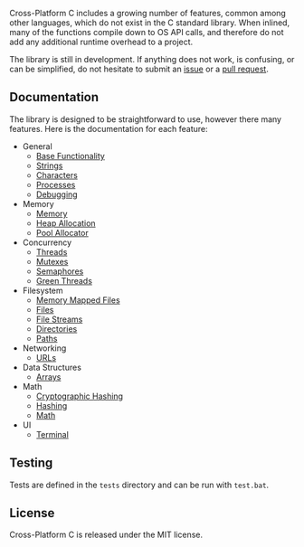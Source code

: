 Cross-Platform C includes a growing number of features, common among other languages, which do not exist in the C standard library. When inlined, many of the functions compile down to OS API calls, and therefore do not add any additional runtime overhead to a project.

The library is still in development. If anything does not work, is confusing, or can be simplified, do not hesitate to submit an [issue](https://github.com/milesbarr/cross-platform-c/issues) or a [pull request](https://github.com/milesbarr/cross-platform-c/pulls).

## Documentation

The library is designed to be straightforward to use, however there many features. Here is the documentation for each feature:

- General
   - [Base Functionality](https://milesbarr.github.io/cross-platform-c/base-functionality)
   - [Strings](https://milesbarr.github.io/cross-platform-c/strings)
   - [Characters](https://milesbarr.github.io/cross-platform-c/characters)
   - [Processes](https://milesbarr.github.io/cross-platform-c/processes)
   - [Debugging](https://milesbarr.github.io/cross-platform-c/debugging)
- Memory
   - [Memory](https://milesbarr.github.io/cross-platform-c/memory)
   - [Heap Allocation](https://milesbarr.github.io/cross-platform-c/heap-allocation)
   - [Pool Allocator](https://milesbarr.github.io/cross-platform-c/pool-allocator)
- Concurrency
   - [Threads](https://milesbarr.github.io/cross-platform-c/threads)
   - [Mutexes](https://milesbarr.github.io/cross-platform-c/mutexes)
   - [Semaphores](https://milesbarr.github.io/cross-platform-c/semaphores)
   - [Green Threads](https://milesbarr.github.io/cross-platform-c/green-threads)
- Filesystem
   - [Memory Mapped Files](https://milesbarr.github.io/cross-platform-c/memory-mapped-files)
   - [Files](https://milesbarr.github.io/cross-platform-c/files)
   - [File Streams](https://milesbarr.github.io/cross-platform-c/file-streams)
   - [Directories](https://milesbarr.github.io/cross-platform-c/directories)
   - [Paths](https://milesbarr.github.io/cross-platform-c/paths)
- Networking
   - [URLs](https://milesbarr.github.io/cross-platform-c/urls)
- Data Structures
   - [Arrays](https://milesbarr.github.io/cross-platform-c/arrays)
- Math
   - [Cryptographic Hashing](https://milesbarr.github.io/cross-platform-c/cryptographic-hashing)
   - [Hashing](https://milesbarr.github.io/cross-platform-c/hashing)
   - [Math](https://milesbarr.github.io/cross-platform-c/math)
- UI
   - [Terminal](https://milesbarr.github.io/cross-platform-c/terminal)

## Testing

Tests are defined in the `tests` directory and can be run with `test.bat`.

## License

Cross-Platform C is released under the MIT license.
